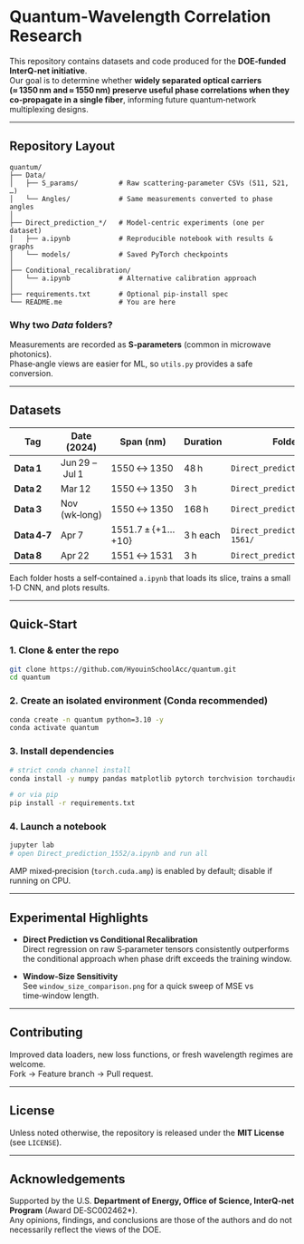 # Quantum‑Wavelength Correlation Research

This repository contains datasets and code produced for the **DOE‑funded InterQ‑net initiative**.  
Our goal is to determine whether **widely separated optical carriers (≈ 1350 nm and ≈ 1550 nm) preserve useful phase correlations when they co‑propagate in a single fiber**, informing future quantum‑network multiplexing designs.

---

## Repository Layout

```
quantum/
├── Data/
│   ├── S_params/          # Raw scattering‑parameter CSVs (S11, S21, …)
│   └── Angles/            # Same measurements converted to phase angles
│
├── Direct_prediction_*/   # Model‑centric experiments (one per dataset)
│   ├── a.ipynb            # Reproducible notebook with results & graphs
│   └── models/            # Saved PyTorch checkpoints
│
├── Conditional_recalibration/
│   └── a.ipynb            # Alternative calibration approach
│
├── requirements.txt       # Optional pip‑install spec
└── README.me              # You are here
```

### Why two *Data* folders?
Measurements are recorded as **S‑parameters** (common in microwave photonics).  
Phase‑angle views are easier for ML, so `utils.py` provides a safe conversion.

---

## Datasets

| Tag | Date (2024) | Span (nm) | Duration | Folder |
|-----|-------------|-----------|----------|--------|
| **Data 1** | Jun 29 – Jul 1 | 1550 ↔ 1350 | 48 h | `Direct_prediction_data1/` |
| **Data 2** | Mar 12 | 1550 ↔ 1350 | 3 h | `Direct_prediction_data2/` |
| **Data 3** | Nov (wk‑long) | 1550 ↔ 1350 | 168 h | `Direct_prediction_data3/` |
| **Data 4‑7** | Apr 7 | 1551.7 ± {+1…+10} | 3 h each | `Direct_prediction_1552…1561/` |
| **Data 8** | Apr 22 | 1551 ↔ 1531 | 3 h | `Direct_prediction_1531/` |

Each folder hosts a self‑contained `a.ipynb` that loads its slice, trains a small 1‑D CNN, and plots results.

---

## Quick‑Start

### 1. Clone & enter the repo

```bash
git clone https://github.com/HyouinSchoolAcc/quantum.git
cd quantum
```

### 2. Create an isolated environment (Conda recommended)

```bash
conda create -n quantum python=3.10 -y
conda activate quantum
```

### 3. Install dependencies

```bash
# strict conda channel install
conda install -y numpy pandas matplotlib pytorch torchvision torchaudio -c pytorch

# or via pip
pip install -r requirements.txt
```

### 4. Launch a notebook

```bash
jupyter lab
# open Direct_prediction_1552/a.ipynb and run all
```

AMP mixed‑precision (`torch.cuda.amp`) is enabled by default; disable if running on CPU.

---

## Experimental Highlights

* **Direct Prediction vs Conditional Recalibration**  
  Direct regression on raw S‑parameter tensors consistently outperforms the conditional approach when phase drift exceeds the training window.

* **Window‑Size Sensitivity**  
  See `window_size_comparison.png` for a quick sweep of MSE vs time‑window length.

---

## Contributing

Improved data loaders, new loss functions, or fresh wavelength regimes are welcome.  
Fork → Feature branch → Pull request.

---

## License

Unless noted otherwise, the repository is released under the **MIT License** (see `LICENSE`).

---

## Acknowledgements

Supported by the U.S. **Department of Energy, Office of Science, InterQ‑net Program** (Award DE‑SC002462*).  
Any opinions, findings, and conclusions are those of the authors and do not necessarily reflect the views of the DOE.
